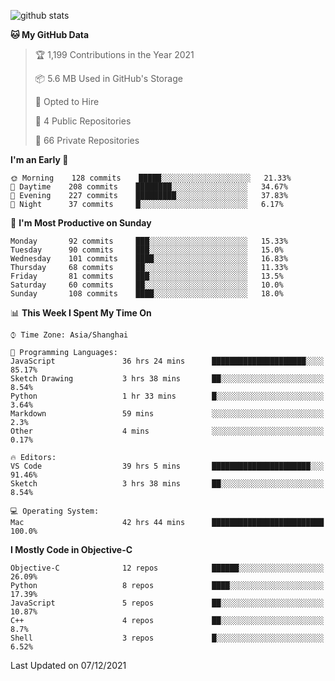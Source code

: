 
![github stats](https://github-readme-stats.vercel.app/api?username=ChesterYue&show_icons=true&count_private=true)

<!-- ![wakatime](https://github-readme-stats.vercel.app/api/wakatime?username=ChesterYue&layout=compact) -->

<!-- ![wakatime](https://github-readme-stats.vercel.app/api/top-langs/?username=ChesterYue&layout=compact) -->

<!--START_SECTION:waka-->
**🐱 My GitHub Data** 

> 🏆 1,199 Contributions in the Year 2021
 > 
> 📦 5.6 MB Used in GitHub's Storage 
 > 
> 💼 Opted to Hire
 > 
> 📜 4 Public Repositories 
 > 
> 🔑 66 Private Repositories  
 > 
**I'm an Early 🐤** 

```text
🌞 Morning    128 commits    █████░░░░░░░░░░░░░░░░░░░░   21.33% 
🌆 Daytime    208 commits    ████████░░░░░░░░░░░░░░░░░   34.67% 
🌃 Evening    227 commits    █████████░░░░░░░░░░░░░░░░   37.83% 
🌙 Night      37 commits     █░░░░░░░░░░░░░░░░░░░░░░░░   6.17%

```
📅 **I'm Most Productive on Sunday** 

```text
Monday       92 commits     ███░░░░░░░░░░░░░░░░░░░░░░   15.33% 
Tuesday      90 commits     ███░░░░░░░░░░░░░░░░░░░░░░   15.0% 
Wednesday    101 commits    ████░░░░░░░░░░░░░░░░░░░░░   16.83% 
Thursday     68 commits     ██░░░░░░░░░░░░░░░░░░░░░░░   11.33% 
Friday       81 commits     ███░░░░░░░░░░░░░░░░░░░░░░   13.5% 
Saturday     60 commits     ██░░░░░░░░░░░░░░░░░░░░░░░   10.0% 
Sunday       108 commits    ████░░░░░░░░░░░░░░░░░░░░░   18.0%

```


📊 **This Week I Spent My Time On** 

```text
⌚︎ Time Zone: Asia/Shanghai

💬 Programming Languages: 
JavaScript               36 hrs 24 mins      █████████████████████░░░░   85.17% 
Sketch Drawing           3 hrs 38 mins       ██░░░░░░░░░░░░░░░░░░░░░░░   8.54% 
Python                   1 hr 33 mins        █░░░░░░░░░░░░░░░░░░░░░░░░   3.64% 
Markdown                 59 mins             ░░░░░░░░░░░░░░░░░░░░░░░░░   2.3% 
Other                    4 mins              ░░░░░░░░░░░░░░░░░░░░░░░░░   0.17%

🔥 Editors: 
VS Code                  39 hrs 5 mins       ██████████████████████░░░   91.46% 
Sketch                   3 hrs 38 mins       ██░░░░░░░░░░░░░░░░░░░░░░░   8.54%

💻 Operating System: 
Mac                      42 hrs 44 mins      █████████████████████████   100.0%

```

**I Mostly Code in Objective-C** 

```text
Objective-C              12 repos            ██████░░░░░░░░░░░░░░░░░░░   26.09% 
Python                   8 repos             ████░░░░░░░░░░░░░░░░░░░░░   17.39% 
JavaScript               5 repos             ██░░░░░░░░░░░░░░░░░░░░░░░   10.87% 
C++                      4 repos             ██░░░░░░░░░░░░░░░░░░░░░░░   8.7% 
Shell                    3 repos             █░░░░░░░░░░░░░░░░░░░░░░░░   6.52%

```



 Last Updated on 07/12/2021
<!--END_SECTION:waka-->